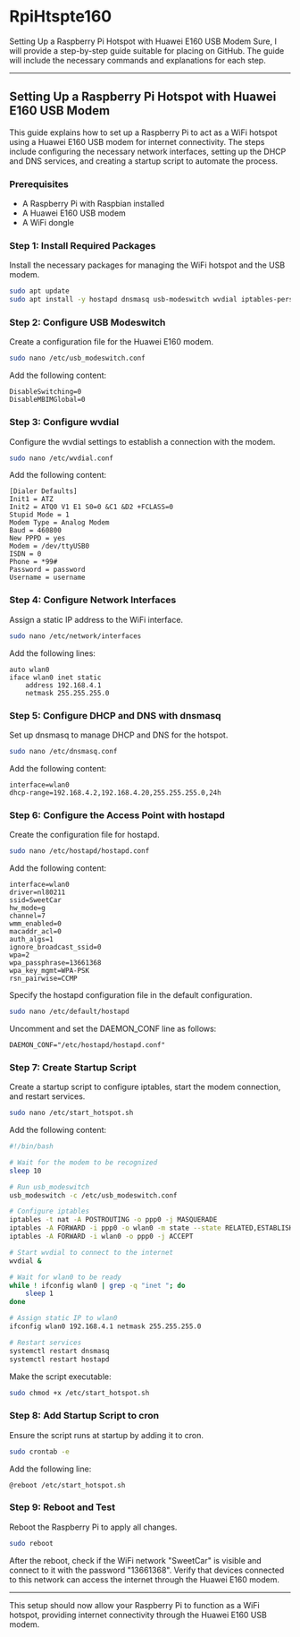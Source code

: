 # RpiHtspte160
Setting Up a Raspberry Pi Hotspot with Huawei E160 USB Modem
Sure, I will provide a step-by-step guide suitable for placing on GitHub. The guide will include the necessary commands and explanations for each step.

---

## Setting Up a Raspberry Pi Hotspot with Huawei E160 USB Modem

This guide explains how to set up a Raspberry Pi to act as a WiFi hotspot using a Huawei E160 USB modem for internet connectivity. The steps include configuring the necessary network interfaces, setting up the DHCP and DNS services, and creating a startup script to automate the process.

### Prerequisites

- A Raspberry Pi with Raspbian installed
- A Huawei E160 USB modem
- A WiFi dongle

### Step 1: Install Required Packages

Install the necessary packages for managing the WiFi hotspot and the USB modem.

```bash
sudo apt update
sudo apt install -y hostapd dnsmasq usb-modeswitch wvdial iptables-persistent
```

### Step 2: Configure USB Modeswitch

Create a configuration file for the Huawei E160 modem.

```bash
sudo nano /etc/usb_modeswitch.conf
```

Add the following content:

```
DisableSwitching=0
DisableMBIMGlobal=0
```

### Step 3: Configure wvdial

Configure the wvdial settings to establish a connection with the modem.

```bash
sudo nano /etc/wvdial.conf
```

Add the following content:

```
[Dialer Defaults]
Init1 = ATZ
Init2 = ATQ0 V1 E1 S0=0 &C1 &D2 +FCLASS=0
Stupid Mode = 1
Modem Type = Analog Modem
Baud = 460800
New PPPD = yes
Modem = /dev/ttyUSB0
ISDN = 0
Phone = *99#
Password = password
Username = username
```

### Step 4: Configure Network Interfaces

Assign a static IP address to the WiFi interface.

```bash
sudo nano /etc/network/interfaces
```

Add the following lines:

```
auto wlan0
iface wlan0 inet static
    address 192.168.4.1
    netmask 255.255.255.0
```

### Step 5: Configure DHCP and DNS with dnsmasq

Set up dnsmasq to manage DHCP and DNS for the hotspot.

```bash
sudo nano /etc/dnsmasq.conf
```

Add the following content:

```
interface=wlan0
dhcp-range=192.168.4.2,192.168.4.20,255.255.255.0,24h
```

### Step 6: Configure the Access Point with hostapd

Create the configuration file for hostapd.

```bash
sudo nano /etc/hostapd/hostapd.conf
```

Add the following content:

```
interface=wlan0
driver=nl80211
ssid=SweetCar
hw_mode=g
channel=7
wmm_enabled=0
macaddr_acl=0
auth_algs=1
ignore_broadcast_ssid=0
wpa=2
wpa_passphrase=13661368
wpa_key_mgmt=WPA-PSK
rsn_pairwise=CCMP
```

Specify the hostapd configuration file in the default configuration.

```bash
sudo nano /etc/default/hostapd
```

Uncomment and set the DAEMON_CONF line as follows:

```
DAEMON_CONF="/etc/hostapd/hostapd.conf"
```

### Step 7: Create Startup Script

Create a startup script to configure iptables, start the modem connection, and restart services.

```bash
sudo nano /etc/start_hotspot.sh
```

Add the following content:

```bash
#!/bin/bash

# Wait for the modem to be recognized
sleep 10

# Run usb_modeswitch
usb_modeswitch -c /etc/usb_modeswitch.conf

# Configure iptables
iptables -t nat -A POSTROUTING -o ppp0 -j MASQUERADE
iptables -A FORWARD -i ppp0 -o wlan0 -m state --state RELATED,ESTABLISHED -j ACCEPT
iptables -A FORWARD -i wlan0 -o ppp0 -j ACCEPT

# Start wvdial to connect to the internet
wvdial &

# Wait for wlan0 to be ready
while ! ifconfig wlan0 | grep -q "inet "; do
    sleep 1
done

# Assign static IP to wlan0
ifconfig wlan0 192.168.4.1 netmask 255.255.255.0

# Restart services
systemctl restart dnsmasq
systemctl restart hostapd
```

Make the script executable:

```bash
sudo chmod +x /etc/start_hotspot.sh
```

### Step 8: Add Startup Script to cron

Ensure the script runs at startup by adding it to cron.

```bash
sudo crontab -e
```

Add the following line:

```
@reboot /etc/start_hotspot.sh
```

### Step 9: Reboot and Test

Reboot the Raspberry Pi to apply all changes.

```bash
sudo reboot
```

After the reboot, check if the WiFi network "SweetCar" is visible and connect to it with the password "13661368". Verify that devices connected to this network can access the internet through the Huawei E160 modem.

---

This setup should now allow your Raspberry Pi to function as a WiFi hotspot, providing internet connectivity through the Huawei E160 USB modem.
